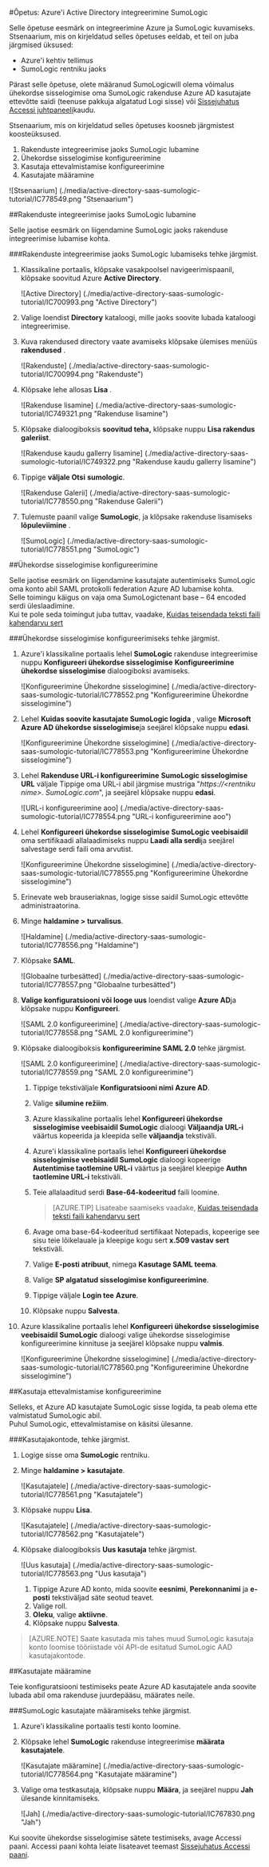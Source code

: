 <properties 
    pageTitle="Õpetus: Azure'i Active Directory integreerimine SumoLogic | Microsoft Azure'i" 
    description="Saate teada, kuidas lubada ühekordse sisselogimise, automatiseeritud ettevalmistamise ja muud Azure Active Directory SumoLogic abil!" 
    services="active-directory" 
    authors="jeevansd"  
    documentationCenter="na" 
    manager="femila"/>
<tags 
    ms.service="active-directory" 
    ms.devlang="na" 
    ms.topic="article" 
    ms.tgt_pltfrm="na" 
    ms.workload="identity" 
    ms.date="09/11/2016" 
    ms.author="jeedes" />

#<a name="tutorial-azure-active-directory-integration-with-sumologic"></a>Õpetus: Azure'i Active Directory integreerimine SumoLogic
  
Selle õpetuse eesmärk on integreerimine Azure ja SumoLogic kuvamiseks.  
Stsenaarium, mis on kirjeldatud selles õpetuses eeldab, et teil on juba järgmised üksused:

-   Azure'i kehtiv tellimus
-   SumoLogic rentniku jaoks
  
Pärast selle õpetuse, olete määranud SumoLogicwill olema võimalus ühekordse sisselogimise oma SumoLogic rakenduse Azure AD kasutajate ettevõtte saidi (teenuse pakkuja algatatud Logi sisse) või [Sissejuhatus Accessi juhtpaneeli](active-directory-saas-access-panel-introduction.md)kaudu.
  
Stsenaarium, mis on kirjeldatud selles õpetuses koosneb järgmistest koosteüksused.

1.  Rakenduste integreerimise jaoks SumoLogic lubamine
2.  Ühekordse sisselogimise konfigureerimine
3.  Kasutaja ettevalmistamise konfigureerimine
4.  Kasutajate määramine

![Stsenaarium] (./media/active-directory-saas-sumologic-tutorial/IC778549.png "Stsenaarium")

##<a name="enabling-the-application-integration-for-sumologic"></a>Rakenduste integreerimise jaoks SumoLogic lubamine
  
Selle jaotise eesmärk on liigendamine SumoLogic jaoks rakenduse integreerimise lubamise kohta.

###<a name="to-enable-the-application-integration-for-sumologic-perform-the-following-steps"></a>Rakenduste integreerimise jaoks SumoLogic lubamiseks tehke järgmist.

1.  Klassikaline portaalis, klõpsake vasakpoolsel navigeerimispaanil, klõpsake soovitud Azure **Active Directory**.

    ![Active Directory] (./media/active-directory-saas-sumologic-tutorial/IC700993.png "Active Directory")

2.  Valige loendist **Directory** kataloogi, mille jaoks soovite lubada kataloogi integreerimise.

3.  Kuva rakendused directory vaate avamiseks klõpsake ülemises menüüs **rakendused** .

    ![Rakenduste] (./media/active-directory-saas-sumologic-tutorial/IC700994.png "Rakenduste")

4.  Klõpsake lehe allosas **Lisa** .

    ![Rakenduse lisamine] (./media/active-directory-saas-sumologic-tutorial/IC749321.png "Rakenduse lisamine")

5.  Klõpsake dialoogiboksis **soovitud teha,** klõpsake nuppu **Lisa rakendus galeriist**.

    ![Rakenduse kaudu gallerry lisamine] (./media/active-directory-saas-sumologic-tutorial/IC749322.png "Rakenduse kaudu gallerry lisamine")

6.  Tippige **väljale Otsi** **sumologic**.

    ![Rakenduse Galerii] (./media/active-directory-saas-sumologic-tutorial/IC778550.png "Rakenduse Galerii")

7.  Tulemuste paanil valige **SumoLogic**, ja klõpsake rakenduse lisamiseks **lõpuleviimine** .

    ![SumoLogic] (./media/active-directory-saas-sumologic-tutorial/IC778551.png "SumoLogic")

##<a name="configuring-single-sign-on"></a>Ühekordse sisselogimise konfigureerimine
  
Selle jaotise eesmärk on liigendamine kasutajate autentimiseks SumoLogic oma konto abil SAML protokolli federation Azure AD lubamise kohta.  
Selle toimingu käigus on vaja oma SumoLogictenant base – 64 encoded serdi üleslaadimine.  
Kui te pole seda toimingut juba tuttav, vaadake, [Kuidas teisendada teksti faili kahendarvu sert](http://youtu.be/PlgrzUZ-Y1o)

###<a name="to-configure-single-sign-on-perform-the-following-steps"></a>Ühekordse sisselogimise konfigureerimiseks tehke järgmist.

1.  Azure'i klassikaline portaalis lehel **SumoLogic** rakenduse integreerimise nuppu **Konfigureeri ühekordse sisselogimise** **Konfigureerimine ühekordse sisselogimise** dialoogiboksi avamiseks.

    ![Konfigureerimine Ühekordne sisselogimine] (./media/active-directory-saas-sumologic-tutorial/IC778552.png "Konfigureerimine Ühekordne sisselogimine")

2.  Lehel **Kuidas soovite kasutajate SumoLogic logida** , valige **Microsoft Azure AD ühekordse sisselogimise**ja seejärel klõpsake nuppu **edasi**.

    ![Konfigureerimine Ühekordne sisselogimine] (./media/active-directory-saas-sumologic-tutorial/IC778553.png "Konfigureerimine Ühekordne sisselogimine")

3.  Lehel **Rakenduse URL-i konfigureerimine** **SumoLogic sisselogimise URL** väljale Tippige oma URL-i abil järgmise mustriga "*https://\<rentniku nime\>. SumoLogic.com*", ja seejärel klõpsake nuppu **edasi**.

    ![URL-i konfigureerimine aoo] (./media/active-directory-saas-sumologic-tutorial/IC778554.png "URL-i konfigureerimine aoo")

4.  Lehel **Konfigureeri ühekordse sisselogimise SumoLogic veebisaidil** oma sertifikaadi allalaadimiseks nuppu **Laadi alla serdi**ja seejärel salvestage serdi faili oma arvutist.

    ![Konfigureerimine Ühekordne sisselogimine] (./media/active-directory-saas-sumologic-tutorial/IC778555.png "Konfigureerimine Ühekordne sisselogimine")

5.  Erinevate web brauseriaknas, logige sisse saidil SumoLogic ettevõtte administraatorina.

6.  Minge **haldamine \> turvalisus**.

    ![Haldamine] (./media/active-directory-saas-sumologic-tutorial/IC778556.png "Haldamine")

7.  Klõpsake **SAML**.

    ![Globaalne turbesätted] (./media/active-directory-saas-sumologic-tutorial/IC778557.png "Globaalne turbesätted")

8.  **Valige konfiguratsiooni või looge uus** loendist valige **Azure AD**ja klõpsake nuppu **Konfigureeri**.

    ![SAML 2.0 konfigureerimine] (./media/active-directory-saas-sumologic-tutorial/IC778558.png "SAML 2.0 konfigureerimine")

9.  Klõpsake dialoogiboksis **konfigureerimine SAML 2.0** tehke järgmist.

    ![SAML 2.0 konfigureerimine] (./media/active-directory-saas-sumologic-tutorial/IC778559.png "SAML 2.0 konfigureerimine")

    1.  Tippige tekstiväljale **Konfiguratsiooni nimi** **Azure AD**.
    2.  Valige **silumine režiim**.
    3.  Azure klassikaline portaalis lehel **Konfigureeri ühekordse sisselogimise veebisaidil SumoLogic** dialoogi **Väljaandja URL-i** väärtus kopeerida ja kleepida selle **väljaandja** tekstiväli.
    4.  Azure'i klassikaline portaalis lehel **Konfigureeri ühekordse sisselogimise veebisaidil SumoLogic** dialoogi kopeerige **Autentimise taotlemine URL-i** väärtus ja seejärel kleepige **Authn taotlemine URL-i** tekstiväli.
    5.  Teie allalaaditud serdi **Base-64-kodeeritud** faili loomine.  

        >[AZURE.TIP] Lisateabe saamiseks vaadake, [Kuidas teisendada teksti faili kahendarvu sert](http://youtu.be/PlgrzUZ-Y1o)

    6.  Avage oma base-64-kodeeritud sertifikaat Notepadis, kopeerige see sisu teie lõikelauale ja kleepige kogu sert **x.509 vastav sert** tekstiväli.
    7.  Valige **E-posti atribuut**, nimega **Kasutage SAML teema**.
    8.  Valige **SP algatatud sisselogimise konfigureerimine**.
    9.  Tippige väljale **Login tee** **Azure**.
    10. Klõpsake nuppu **Salvesta**.

10. Azure klassikaline portaalis lehel **Konfigureeri ühekordse sisselogimise veebisaidil SumoLogic** dialoogi valige ühekordse sisselogimise konfigureerimine kinnituse ja seejärel klõpsake nuppu **valmis**.

    ![Konfigureerimine Ühekordne sisselogimine] (./media/active-directory-saas-sumologic-tutorial/IC778560.png "Konfigureerimine Ühekordne sisselogimine")

##<a name="configuring-user-provisioning"></a>Kasutaja ettevalmistamise konfigureerimine
  
Selleks, et Azure AD kasutajate SumoLogic sisse logida, ta peab olema ette valmistatud SumoLogic abil.  
Puhul SumoLogic, ettevalmistamise on käsitsi ülesanne.

###<a name="to-provision-a-user-accounts-perform-the-following-steps"></a>Kasutajakontode, tehke järgmist.

1.  Logige sisse oma **SumoLogic** rentniku.

2.  Minge **haldamine \> kasutajate**.

    ![Kasutajatele] (./media/active-directory-saas-sumologic-tutorial/IC778561.png "Kasutajatele")

3.  Klõpsake nuppu **Lisa**.

    ![Kasutajatele] (./media/active-directory-saas-sumologic-tutorial/IC778562.png "Kasutajatele")

4.  Klõpsake dialoogiboksis **Uus kasutaja** tehke järgmist.

    ![Uus kasutaja] (./media/active-directory-saas-sumologic-tutorial/IC778563.png "Uus kasutaja")

    1.  Tippige Azure AD konto, mida soovite **eesnimi**, **Perekonnanimi** ja **e-posti** tekstiväljad säte seotud teavet.
    2.  Valige roll.
    3.  **Oleku**, valige **aktiivne**.
    4.  Klõpsake nuppu **Salvesta**.

>[AZURE.NOTE] Saate kasutada mis tahes muud SumoLogic kasutaja konto loomise tööriistade või API-de esitatud SumoLogic AAD kasutajakontode.

##<a name="assigning-users"></a>Kasutajate määramine
  
Teie konfiguratsiooni testimiseks peate Azure AD kasutajatele anda soovite lubada abil oma rakenduse juurdepääsu, määrates neile.

###<a name="to-assign-users-to-sumologic-perform-the-following-steps"></a>SumoLogic kasutajate määramiseks tehke järgmist.

1.  Azure'i klassikaline portaalis testi konto loomine.

2.  Klõpsake lehel **SumoLogic** rakenduse integreerimise **määrata kasutajatele**.

    ![Kasutajate määramine] (./media/active-directory-saas-sumologic-tutorial/IC778564.png "Kasutajate määramine")

3.  Valige oma testkasutaja, klõpsake nuppu **Määra**, ja seejärel nuppu **Jah** ülesande kinnitamiseks.

    ![Jah] (./media/active-directory-saas-sumologic-tutorial/IC767830.png "Jah")
  
Kui soovite ühekordse sisselogimise sätete testimiseks, avage Accessi paani. Accessi paani kohta leiate lisateavet teemast [Sissejuhatus Accessi paani](active-directory-saas-access-panel-introduction.md).